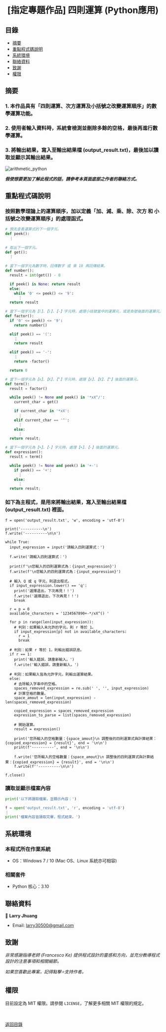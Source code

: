 <h1 align="center">
  <br>
  [指定專題作品] 四則運算 (Python應用)
</h1>


## 目錄
* [摘要](#摘要)
* [重點程式碼說明](#重點說明)
* [系統環境](#系統環境)
* [聯絡資料](#聯絡資料)
* [致謝](#致謝)
* [權限](#權限)


## 摘要
### 1. 本作品具有「四則運算、次方運算及小括號之改變運算順序」的數學運算功能。
### 2. 使用者輸入資料時，系統會檢測並刪除多餘的空格，最後再進行數學運算。
### 3. 將輸出結果，寫入至輸出結果檔 (output_result.txt)，最後加以讀取並顯示其輸出結果。

![arithmetic_python](images/arithmetic_python.gif)

<strong><em>假使想要更加了解此程式的話，請參考本頁面底部之作者的聯絡方式。</em></strong>


## 重點程式碼說明
### 按照數學理論上的運算順序，加以定義「加、減、乘、除、次方 和 小括號之改變運算順序」的處理函式。
  ```python
  # 預先查看運算式的下一個字元。
  def peek():
    ⋮
    
  # 取出下一個字元。
  def get():
    ⋮
    
  # 當下一個字元為數字時，回傳數字 或 乘 10 再回傳結果。
  def number():
    result = int(get()) - 0

    if peek() is None: return result
    else:
      while '0' <= peek() <= '9':
        ⋮
    return result

  # 當下一個字元為【(】、【)】、【-】字元時，處理小括號當中的運算元，或是負號後面的運算元。
  def factor():  
    if '0' <= peek() <= '9':
      return number()

    elif peek() == '(':
      ⋮
      return result

    elif peek() == '-':
      ⋮
      return -factor()

    return 0

  # 當下一個字元為【x】、【X】、【^】字元時，處理【x】、【X】、【^】後面的運算元。
  def term():
    result = factor()

    while peek() != None and peek() in '*xX^/':
      current_char = get()

      if current_char in '*xX':
        ⋮
      elif current_char == '^':
        ⋮
      else:
        ⋮
    return result;

  # 當下一個字元為【+】、【-】字元時，處理【+】、【-】後面的運算元。
  def expression():
    result = term()

    while peek() != None and peek() in '+-':
      if peek() == '+':
        ⋮
      else:
        ⋮
    return result;
  ```

### 如下為主程式，是用來將輸出結果，寫入至輸出結果檔 (output_result.txt) 裡面。
  ```pytohn
  f = open('output_result.txt', 'w', encoding = 'utf-8')
  
  print('----------\n')
  f.write('----------\n\n')

  while True:
    input_expression = input('請輸入四則運算式：')
    
    f.write('請輸入四則運算式：')
    
    print(f'\n您輸入的四則運算式為：{input_expression}')
    f.write(f'\n您輸入的四則運算式為：{input_expression}')

    # 輸入 Q 或 q 字元，則退出程式。
    if input_expression.lower() == 'q':
      print('選擇退出，下次再見！！')
      f.write('選擇退出，下次再見！！')
      break

    r = p = 0
    available_characters = '1234567890+-*/xX^() '

    for p in range(len(input_expression)):
      # 判別：如果輸入未允許的字元，則 r 等於 1。
      if input_expression[p] not in available_characters:
        r = 1
        break

    # 判別：如果 r 等於 1，則輸出錯誤訊息。
    if r == 1:
      print('輸入錯誤，請重新輸入。')
      f.write('輸入錯誤，請重新輸入。')

    # 判別：如果輸入皆為允許字元，則輸出運算結果。
    else:
      # 去除輸入字串中的空格。
      spaces_removed_expression = re.sub(' ', '', input_expression)
      # 計算空格的數量。
      space_amout = len(input_expression) - len(spaces_removed_expression)

      copied_expression = spaces_removed_expression
      expression_to_parse = list(spaces_removed_expression)

      # 開始運算。
      result = expression()

      print('您所輸入的空格數量：{space_amout}\n 調整後的四則運算式與計算結果：{copied_expression} = {result}', end = '\n\n')
      print(f'----------', end = '\n\n')
      
      f.write('您所輸入的空格數量：{space_amout}\n 調整後的四則運算式與計算結果：{copied_expression} = {result}', end = '\n\n')
      f.write(f''----------\n\n')

  f.close()

  ```
  
### 讀取並顯示檔案內容
  ```python
  print('以下將讀取檔案，並顯示內容：')
  
  f = open('output_result.txt', 'r', encoding = 'utf-8')
  ⋮
  print('檔案內容皆讀取完畢，程式結束。')
  ```
  

## 系統環境
### 本程式所在作業系統
* OS：Windows 7 / 10 (Mac OS、Linux 系統亦可相容)

### 相關套件
* Python 核心：3.10


## 聯絡資料
👤 **Larry Jhuang**
  * Email: larry30500@gmail.com


## 致謝
*非常感謝指導老師 (Francesco Ke) 提供程式設計的靈感和方向，並充分教導程式設計的注意事項和相關細節。*

*如果您喜歡此專案，記得點擊⭐️支持作者。*


## 權限
目前設定為 MIT 權限。請參閱 `LICENSE`，了解更多相關 MIT 權限的規定。

<br><br>[返回目錄](#目錄)
